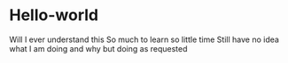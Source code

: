 # Hello-world
Will I ever understand this
So much to learn so little time
Still have no idea what I am doing and why but doing as requested
